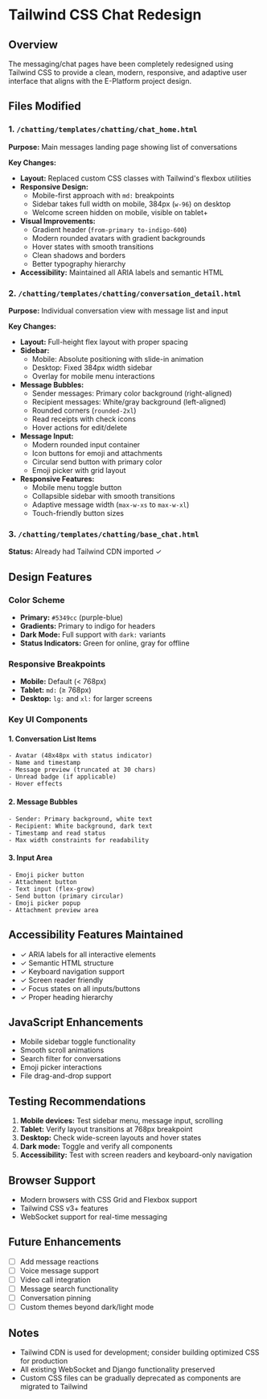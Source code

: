 # Tailwind CSS Chat Redesign

## Overview
The messaging/chat pages have been completely redesigned using Tailwind CSS to provide a clean, modern, responsive, and adaptive user interface that aligns with the E-Platform project design.

## Files Modified

### 1. `/chatting/templates/chatting/chat_home.html`
**Purpose:** Main messages landing page showing list of conversations

**Key Changes:**
- **Layout:** Replaced custom CSS classes with Tailwind's flexbox utilities
- **Responsive Design:** 
  - Mobile-first approach with `md:` breakpoints
  - Sidebar takes full width on mobile, 384px (`w-96`) on desktop
  - Welcome screen hidden on mobile, visible on tablet+
- **Visual Improvements:**
  - Gradient header (`from-primary to-indigo-600`)
  - Modern rounded avatars with gradient backgrounds
  - Hover states with smooth transitions
  - Clean shadows and borders
  - Better typography hierarchy
- **Accessibility:** Maintained all ARIA labels and semantic HTML

### 2. `/chatting/templates/chatting/conversation_detail.html`
**Purpose:** Individual conversation view with message list and input

**Key Changes:**
- **Layout:** Full-height flex layout with proper spacing
- **Sidebar:**
  - Mobile: Absolute positioning with slide-in animation
  - Desktop: Fixed 384px width sidebar
  - Overlay for mobile menu interactions
- **Message Bubbles:**
  - Sender messages: Primary color background (right-aligned)
  - Recipient messages: White/gray background (left-aligned)
  - Rounded corners (`rounded-2xl`)
  - Read receipts with check icons
  - Hover actions for edit/delete
- **Message Input:**
  - Modern rounded input container
  - Icon buttons for emoji and attachments
  - Circular send button with primary color
  - Emoji picker with grid layout
- **Responsive Features:**
  - Mobile menu toggle button
  - Collapsible sidebar with smooth transitions
  - Adaptive message width (`max-w-xs` to `max-w-xl`)
  - Touch-friendly button sizes

### 3. `/chatting/templates/chatting/base_chat.html`
**Status:** Already had Tailwind CDN imported ✓

## Design Features

### Color Scheme
- **Primary:** `#5349cc` (purple-blue)
- **Gradients:** Primary to indigo for headers
- **Dark Mode:** Full support with `dark:` variants
- **Status Indicators:** Green for online, gray for offline

### Responsive Breakpoints
- **Mobile:** Default (< 768px)
- **Tablet:** `md:` (≥ 768px)
- **Desktop:** `lg:` and `xl:` for larger screens

### Key UI Components

#### 1. Conversation List Items
```
- Avatar (48x48px with status indicator)
- Name and timestamp
- Message preview (truncated at 30 chars)
- Unread badge (if applicable)
- Hover effects
```

#### 2. Message Bubbles
```
- Sender: Primary background, white text
- Recipient: White background, dark text
- Timestamp and read status
- Max width constraints for readability
```

#### 3. Input Area
```
- Emoji picker button
- Attachment button
- Text input (flex-grow)
- Send button (primary circular)
- Emoji picker popup
- Attachment preview area
```

## Accessibility Features Maintained
- ✓ ARIA labels for all interactive elements
- ✓ Semantic HTML structure
- ✓ Keyboard navigation support
- ✓ Screen reader friendly
- ✓ Focus states on all inputs/buttons
- ✓ Proper heading hierarchy

## JavaScript Enhancements
- Mobile sidebar toggle functionality
- Smooth scroll animations
- Search filter for conversations
- Emoji picker interactions
- File drag-and-drop support

## Testing Recommendations
1. **Mobile devices:** Test sidebar menu, message input, scrolling
2. **Tablet:** Verify layout transitions at 768px breakpoint
3. **Desktop:** Check wide-screen layouts and hover states
4. **Dark mode:** Toggle and verify all components
5. **Accessibility:** Test with screen readers and keyboard-only navigation

## Browser Support
- Modern browsers with CSS Grid and Flexbox support
- Tailwind CSS v3+ features
- WebSocket support for real-time messaging

## Future Enhancements
- [ ] Add message reactions
- [ ] Voice message support
- [ ] Video call integration
- [ ] Message search functionality
- [ ] Conversation pinning
- [ ] Custom themes beyond dark/light mode

## Notes
- Tailwind CDN is used for development; consider building optimized CSS for production
- All existing WebSocket and Django functionality preserved
- Custom CSS files can be gradually deprecated as components are migrated to Tailwind
